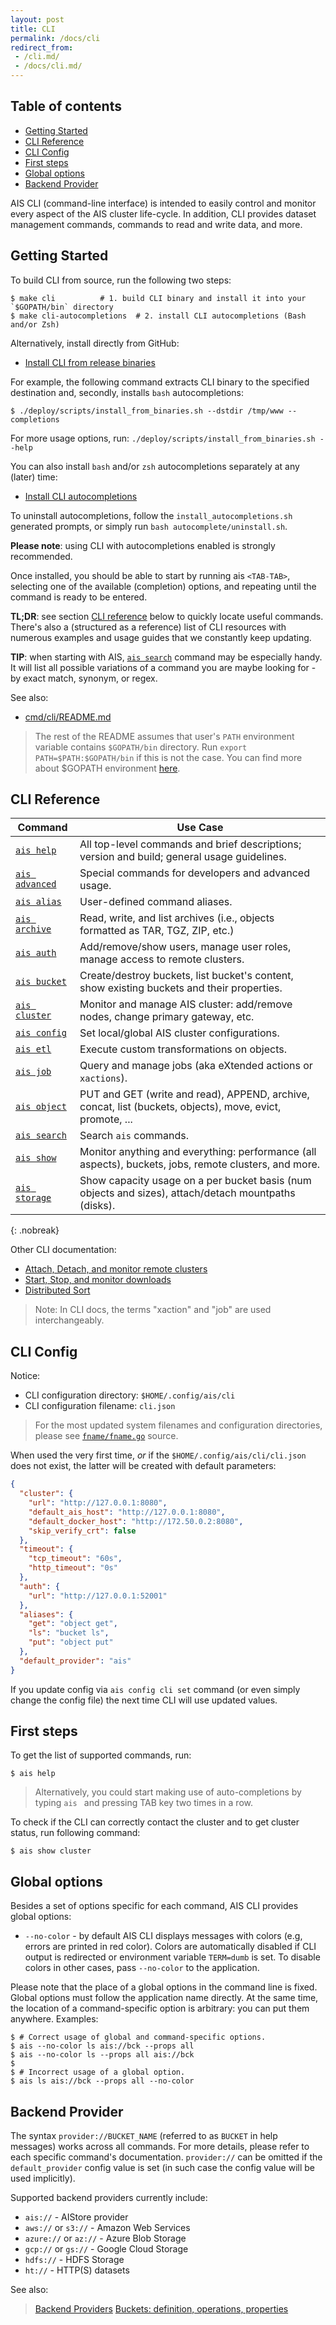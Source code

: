 ```yaml
---
layout: post
title: CLI
permalink: /docs/cli
redirect_from:
 - /cli.md/
 - /docs/cli.md/
---
```


## Table of contents

- [Getting Started](#getting-started)
- [CLI Reference](#cli-reference)
- [CLI Config](#cli-config)
- [First steps](#first-steps)
- [Global options](#global-options)
- [Backend Provider](#backend-provider)


AIS CLI (command-line interface) is intended to easily control and monitor every aspect of the AIS cluster life-cycle.
In addition, CLI provides dataset management commands, commands to read and write data, and more.

## Getting Started

To build CLI from source, run the following two steps:

```console
$ make cli			# 1. build CLI binary and install it into your `$GOPATH/bin` directory
$ make cli-autocompletions	# 2. install CLI autocompletions (Bash and/or Zsh)
```

Alternatively, install directly from GitHub:

* [Install CLI from release binaries](https://github.com/NVIDIA/aistore/blob/master/deploy/scripts/install_from_binaries.sh)

For example, the following command extracts CLI binary to the specified destination and, secondly, installs `bash` autocompletions:

```console
$ ./deploy/scripts/install_from_binaries.sh --dstdir /tmp/www --completions
```

For more usage options, run: `./deploy/scripts/install_from_binaries.sh --help`

You can also install `bash` and/or `zsh` autocompletions separately at any (later) time:

* [Install CLI autocompletions](https://github.com/NVIDIA/aistore/blob/master/cmd/cli/install_autocompletions.sh)

To uninstall autocompletions, follow the `install_autocompletions.sh` generated prompts, or simply run `bash autocomplete/uninstall.sh`.

**Please note**: using CLI with autocompletions enabled is strongly recommended.

Once installed, you should be able to start by running ais `<TAB-TAB>`, selecting one of the available (completion) options, and repeating until the command is ready to be entered.

**TL;DR**: see section [CLI reference](#cli-reference) below to quickly locate useful commands. There's also a (structured as a reference) list of CLI resources with numerous examples and usage guides that we constantly keep updating.

**TIP**: when starting with AIS, [`ais search`](/docs/cli/search.md) command may be especially handy. It will list all possible variations of a command you are maybe looking for - by exact match, synonym, or regex.

See also:

* [cmd/cli/README.md](https://github.com/NVIDIA/aistore/blob/master/cmd/cli/README.md)

> The rest of the README assumes that user's `PATH` environment variable contains `$GOPATH/bin` directory.
> Run `export PATH=$PATH:$GOPATH/bin` if this is not the case.
> You can find more about $GOPATH environment [here](https://golang.org/doc/code.html#GOPATH).

## CLI Reference

| Command | Use Case |
|---------|----------|
| [`ais help`](/docs/cli/help.md) | All top-level commands and brief descriptions; version and build; general usage guidelines. |
| [`ais advanced`](/docs/cli/advanced.md) | Special commands for developers and advanced usage. |
| [`ais alias`](/docs/cli/alias.md) | User-defined command aliases. |
| [`ais archive`](/docs/cli/archive.md) | Read, write, and list archives (i.e., objects formatted as TAR, TGZ, ZIP, etc.) |
| [`ais auth`](/docs/cli/auth.md) | Add/remove/show users, manage user roles, manage access to remote clusters. |
| [`ais bucket`](/docs/cli/bucket.md) | Create/destroy buckets, list bucket's content, show existing buckets and their properties. |
| [`ais cluster`](/docs/cli/cluster.md) | Monitor and manage AIS cluster: add/remove nodes, change primary gateway, etc. |
| [`ais config`](/docs/cli/config.md) | Set local/global AIS cluster configurations. |
| [`ais etl`](/docs/cli/etl.md) | Execute custom transformations on objects. |
| [`ais job`](/docs/cli/job.md) | Query and manage jobs (aka eXtended actions or `xactions`). |
| [`ais object`](/docs/cli/object.md) | PUT and GET (write and read), APPEND, archive, concat, list (buckets, objects), move, evict, promote, ... |
| [`ais search`](/docs/cli/search.md) | Search `ais` commands. |
| [`ais show`](/docs/cli/show.md) | Monitor anything and everything: performance (all aspects), buckets, jobs, remote clusters, and more. |
| [`ais storage`](/docs/cli/storage.md) | Show capacity usage on a per bucket basis (num objects and sizes), attach/detach mountpaths (disks). |
{: .nobreak}

Other CLI documentation:
- [Attach, Detach, and monitor remote clusters](/docs/cli/remote.md)
- [Start, Stop, and monitor downloads](/docs/cli/download.md)
- [Distributed Sort](/docs/cli/dsort.md)

> Note: In CLI docs, the terms "xaction" and "job" are used interchangeably.

## CLI Config

Notice:

* CLI configuration directory: `$HOME/.config/ais/cli`
* CLI configuration filename: `cli.json`

> For the most updated system filenames and configuration directories, please see [`fname/fname.go`](https://github.com/NVIDIA/aistore/blob/master/cmn/fname/fname.go) source.


When used the very first time, *or* if the `$HOME/.config/ais/cli/cli.json` does not exist, the latter will be created with default parameters:

```json
{
  "cluster": {
    "url": "http://127.0.0.1:8080",
    "default_ais_host": "http://127.0.0.1:8080",
    "default_docker_host": "http://172.50.0.2:8080",
    "skip_verify_crt": false
  },
  "timeout": {
    "tcp_timeout": "60s",
    "http_timeout": "0s"
  },
  "auth": {
    "url": "http://127.0.0.1:52001"
  },
  "aliases": {
    "get": "object get",
    "ls": "bucket ls",
    "put": "object put"
  },
  "default_provider": "ais"
}
```

If you update config via `ais config cli set` command (or even simply change the config file) the next time CLI will use updated values.

## First steps

To get the list of supported commands, run:

```console
$ ais help
```

> Alternatively, you could start making use of auto-completions by typing `ais ` and pressing TAB key two times in a row.

To check if the CLI can correctly contact the cluster and to get cluster status, run following command:

```console
$ ais show cluster
```

## Global options

Besides a set of options specific for each command, AIS CLI provides global options:

- `--no-color` - by default AIS CLI displays messages with colors (e.g, errors are printed in red color).
  Colors are automatically disabled if CLI output is redirected or environment variable `TERM=dumb` is set.
  To disable colors in other cases, pass `--no-color` to the application.

Please note that the place of a global options in the command line is fixed.
Global options must follow the application name directly.
At the same time, the location of a command-specific option is arbitrary: you can put them anywhere.
Examples:

```console
$ # Correct usage of global and command-specific options.
$ ais --no-color ls ais://bck --props all
$ ais --no-color ls --props all ais://bck
$
$ # Incorrect usage of a global option.
$ ais ls ais://bck --props all --no-color
```

## Backend Provider

The syntax `provider://BUCKET_NAME` (referred to as `BUCKET` in help messages) works across all commands.
For more details, please refer to each specific command's documentation.
`provider://` can be omitted if the `default_provider` config value is set (in such case the config value will be used implicitly).

Supported backend providers currently include:
* `ais://` - AIStore provider
* `aws://` or `s3://` - Amazon Web Services
* `azure://` or `az://` - Azure Blob Storage
* `gcp://` or `gs://` - Google Cloud Storage
* `hdfs://` - HDFS Storage
* `ht://` - HTTP(S) datasets

See also:

> [Backend Providers](/docs/providers.md)
> [Buckets: definition, operations, properties](/docs/bucket.md)
